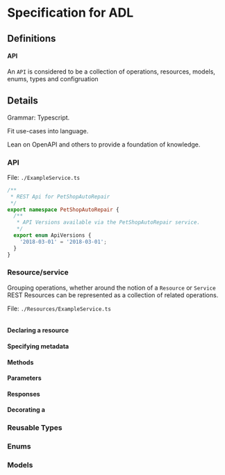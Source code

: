 # Specification for ADL

## Definitions

#### API
An `API` is considered to be a collection of operations, resources, models, enums, types and configruation

## Details

Grammar: Typescript.

Fit use-cases into language.

Lean on OpenAPI and others to provide a foundation of knowledge.

### API 

File: `./ExampleService.ts `
``` typescript
/**
 * REST Api for PetShopAutoRepair  
 */
export namespace PetShopAutoRepair {
  /**
   * API Versions available via the PetShopAutoRepair service.
   */
  export enum ApiVersions { 
    '2018-03-01' = '2018-03-01';
  }
} 
```

### Resource/service

Grouping operations, whether around the notion of a `Resource` or `Service` 
REST Resources can be represented as a collection of related operations. 

File: `./Resources/ExampleService.ts `
``` typescript
```
#### Declaring a resource
#### Specifying metadata
#### Methods
#### Parameters
#### Responses
#### Decorating a  

### Reusable Types
### Enums
### Models

